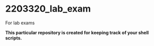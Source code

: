# 2203320_lab_exam
For lab exams

**This particular repository is created for keeping track of your shell scripts.**
